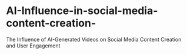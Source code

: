 # AI-Influence-in-social-media-content-creation-
The Influence of AI-Generated Videos on Social Media Content Creation and User Engagement
